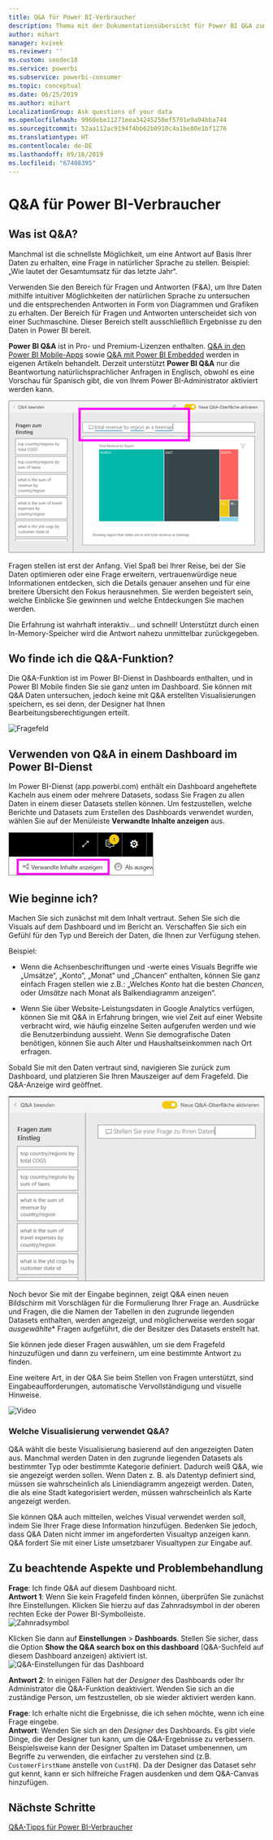 ```yaml
---
title: Q&A für Power BI-Verbraucher
description: Thema mit der Dokumentationsübersicht für Power BI Q&A zum Stellen von Fragen in natürlicher Sprache.
author: mihart
manager: kvivek
ms.reviewer: ''
ms.custom: seodec18
ms.service: powerbi
ms.subservice: powerbi-consumer
ms.topic: conceptual
ms.date: 06/25/2019
ms.author: mihart
LocalizationGroup: Ask questions of your data
ms.openlocfilehash: 9960ebe11271eea34245250ef5701e9a94bba744
ms.sourcegitcommit: 52aa112ac9194f4bb62b0910c4a1be80e1bf1276
ms.translationtype: HT
ms.contentlocale: de-DE
ms.lasthandoff: 09/16/2019
ms.locfileid: "67408395"
---
```

# <a name="qa-for-power-bi-consumers"></a>Q&A für Power BI-**Verbraucher**
## <a name="what-is-qa"></a>Was ist Q&A?
Manchmal ist die schnellste Möglichkeit, um eine Antwort auf Basis Ihrer Daten zu erhalten, eine Frage in natürlicher Sprache zu stellen. Beispiel: „Wie lautet der Gesamtumsatz für das letzte Jahr“.

Verwenden Sie den Bereich für Fragen und Antworten (F&A), um Ihre Daten mithilfe intuitiver Möglichkeiten der natürlichen Sprache zu untersuchen und die entsprechenden Antworten in Form von Diagrammen und Grafiken zu erhalten. Der Bereich für Fragen und Antworten unterscheidet sich von einer Suchmaschine. Dieser Bereich stellt ausschließlich Ergebnisse zu den Daten in Power BI bereit.

**Power BI Q&A** ist in Pro- und Premium-Lizenzen enthalten.  [Q&A in den Power BI Mobile-Apps](mobile/mobile-apps-ios-qna.md) sowie [Q&A mit Power BI Embedded](../developer/qanda.md) werden in eigenen Artikeln behandelt. Derzeit unterstützt **Power BI Q&A** nur die Beantwortung natürlichsprachlicher Anfragen in Englisch, obwohl es eine Vorschau für Spanisch gibt, die von Ihrem Power BI-Administrator aktiviert werden kann.


![Mit Q&A erstelltes Treemap-Diagramm](media/end-user-q-and-a/power-bi-treemap.png)

Fragen stellen ist erst der Anfang.  Viel Spaß bei Ihrer Reise, bei der Sie Daten optimieren oder eine Frage erweitern, vertrauenwürdige neue Informationen entdecken, sich die Details genauer ansehen und für eine breitere Übersicht den Fokus herausnehmen. Sie werden begeistert sein, welche Einblicke Sie gewinnen und welche Entdeckungen Sie machen werden.

Die Erfahrung ist wahrhaft interaktiv... und schnell! Unterstützt durch einen In-Memory-Speicher wird die Antwort nahezu unmittelbar zurückgegeben.

## <a name="where-can-i-use-qa"></a>Wo finde ich die Q&A-Funktion?
Die Q&A-Funktion ist im Power BI-Dienst in Dashboards enthalten, und in Power BI Mobile finden Sie sie ganz unten im Dashboard. Sie können mit Q&A Daten untersuchen, jedoch keine mit Q&A erstellten Visualisierungen speichern, es sei denn, der Designer hat Ihnen Bearbeitungsberechtigungen erteilt.

![Fragefeld](media/end-user-q-and-a/powerbi-qna.png)

## <a name="use-qa-on-a-dashboard-in-the-power-bi-service"></a>Verwenden von Q&A in einem Dashboard im Power BI-Dienst
Im Power BI-Dienst (app.powerbi.com) enthält ein Dashboard angeheftete Kacheln aus einem oder mehrere Datasets, sodass Sie Fragen zu allen Daten in einem dieser Datasets stellen können. Um festzustellen, welche Berichte und Datasets zum Erstellen des Dashboards verwendet wurden, wählen Sie auf der Menüleiste **Verwandte Inhalte anzeigen** aus.

![Anzeigen der entsprechenden Schaltfläche in der oberen Menüleiste](media/end-user-q-and-a/power-bi-view-related.png)

## <a name="how-do-i-start"></a>Wie beginne ich?
Machen Sie sich zunächst mit dem Inhalt vertraut. Sehen Sie sich die Visuals auf dem Dashboard und im Bericht an. Verschaffen Sie sich ein Gefühl für den Typ und Bereich der Daten, die Ihnen zur Verfügung stehen. 

Beispiel:

* Wenn die Achsenbeschriftungen und -werte eines Visuals Begriffe wie „Umsätze“, „Konto“, „Monat“ und „Chancen“ enthalten, können Sie ganz einfach Fragen stellen wie z.B.: „Welches *Konto* hat die besten *Chancen*, oder *Umsätze* nach Monat als Balkendiagramm anzeigen“.

* Wenn Sie über Website-Leistungsdaten in Google Analytics verfügen, können Sie mit Q&A in Erfahrung bringen, wie viel Zeit auf einer Website verbracht wird, wie häufig einzelne Seiten aufgerufen werden und wie die Benutzerbindung aussieht. Wenn Sie demografische Daten benötigen, können Sie auch Alter und Haushaltseinkommen nach Ort erfragen.

Sobald Sie mit den Daten vertraut sind, navigieren Sie zurück zum Dashboard, und platzieren Sie Ihren Mauszeiger auf dem Fragefeld. Die Q&A-Anzeige wird geöffnet.

![Q&A-Anzeige](media/end-user-q-and-a/power-bi-screen.png) 

Noch bevor Sie mit der Eingabe beginnen, zeigt Q&A einen neuen Bildschirm mit Vorschlägen für die Formulierung Ihrer Frage an. Ausdrücke und Fragen, die die Namen der Tabellen in den zugrunde liegenden Datasets enthalten, werden angezeigt, und möglicherweise werden sogar *ausgewählte** Fragen aufgeführt, die der Besitzer des Datasets erstellt hat.

Sie können jede dieser Fragen auswählen, um sie dem Fragefeld hinzuzufügen und dann zu verfeinern, um eine bestimmte Antwort zu finden. 

Eine weitere Art, in der Q&A Sie beim Stellen von Fragen unterstützt, sind Eingabeaufforderungen, automatische Vervollständigung und visuelle Hinweise. 

![Video](media/end-user-q-and-a/qna4.gif) 


### <a name="which-visualization-does-qa-use"></a>Welche Visualisierung verwendet Q&A?
Q&A wählt die beste Visualisierung basierend auf den angezeigten Daten aus. Manchmal werden Daten in den zugrunde liegenden Datasets als bestimmter Typ oder bestimmte Kategorie definiert. Dadurch weiß Q&A, wie sie angezeigt werden sollen. Wenn Daten z. B. als Datentyp definiert sind, müssen sie wahrscheinlich als Liniendiagramm angezeigt werden. Daten, die als eine Stadt kategorisiert werden, müssen wahrscheinlich als Karte angezeigt werden.

Sie können Q&A auch mitteilen, welches Visual verwendet werden soll, indem Sie Ihrer Frage diese Information hinzufügen. Bedenken Sie jedoch, dass Q&A Daten nicht immer im angeforderten Visualtyp anzeigen kann. Q&A fordert Sie mit einer Liste umsetzbarer Visualtypen zur Eingabe auf.


## <a name="considerations-and-troubleshooting"></a>Zu beachtende Aspekte und Problembehandlung
**Frage**: Ich finde Q&A auf diesem Dashboard nicht.    
**Antwort 1**: Wenn Sie kein Fragefeld finden können, überprüfen Sie zunächst Ihre Einstellungen. Klicken Sie hierzu auf das Zahnradsymbol in der oberen rechten Ecke der Power BI-Symbolleiste.   
![Zahnradsymbol](media/end-user-q-and-a/power-bi-settings.png)

Klicken Sie dann auf **Einstellungen** > **Dashboards**. Stellen Sie sicher, dass die Option **Show the Q&A search box on this dashboard** (Q&A-Suchfeld auf diesem Dashboard anzeigen) aktiviert ist.    
![Q&A-Einstellungen für das Dashboard](media/end-user-q-and-a/power-bi-turn-on.png)  


**Antwort 2**: In einigen Fällen hat der *Designer* des Dashboards oder Ihr Administrator die Q&A-Funktion deaktiviert. Wenden Sie sich an die zuständige Person, um festzustellen, ob sie wieder aktiviert werden kann.   

**Frage**: Ich erhalte nicht die Ergebnisse, die ich sehen möchte, wenn ich eine Frage eingebe.    
**Antwort**: Wenden Sie sich an den *Designer* des Dashboards. Es gibt viele Dinge, die der Designer tun kann, um die Q&A-Ergebnisse zu verbessern. Beispielsweise kann der Designer Spalten im Dataset umbenennen, um Begriffe zu verwenden, die einfacher zu verstehen sind (z.B. `CustomerFirstName` anstelle von `CustFN`). Da der Designer das Dataset sehr gut kennt, kann er sich hilfreiche Fragen ausdenken und dem Q&A-Canvas hinzufügen.


## <a name="next-steps"></a>Nächste Schritte
[Q&A-Tipps für Power BI-Verbraucher](end-user-q-and-a.md)
